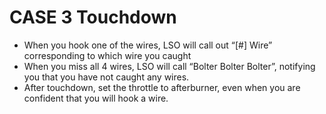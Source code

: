 # CASE 3 Touchdown

- When you hook one of the wires, LSO will call out “[#] Wire” corresponding to which wire you caught
- When you miss all 4 wires, LSO will call “Bolter Bolter Bolter”, notifying you that you have not caught any wires.
- After touchdown, set the throttle to afterburner, even when you are confident that you will hook a wire.

